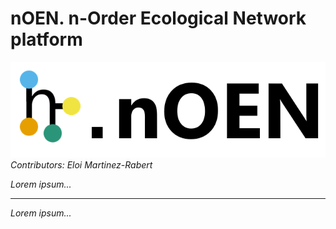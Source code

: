 # nOEN. n-Order Ecological Network platform

![Logo](Logo/Banner.png)
<br>*Contributors: Eloi Martinez-Rabert*

_Lorem ipsum..._
____________________________

_Lorem ipsum..._
